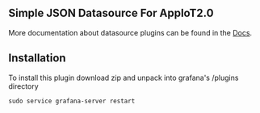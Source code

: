 ## Simple JSON Datasource For AppIoT2.0

More documentation about datasource plugins can be found in the [Docs](https://github.com/grafana/grafana/blob/master/docs/sources/plugins/developing/datasources.md).

## Installation

To install this plugin download zip and unpack into grafana's /plugins directory
```
sudo service grafana-server restart
```

